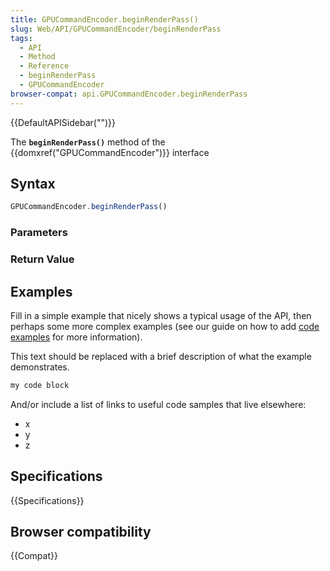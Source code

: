 ```yaml
---
title: GPUCommandEncoder.beginRenderPass()
slug: Web/API/GPUCommandEncoder/beginRenderPass
tags:
  - API
  - Method
  - Reference
  - beginRenderPass
  - GPUCommandEncoder
browser-compat: api.GPUCommandEncoder.beginRenderPass
---
```

{{DefaultAPISidebar("")}}

The **`beginRenderPass()`** method of the {{domxref("GPUCommandEncoder")}} interface 

## Syntax

```js
GPUCommandEncoder.beginRenderPass()
```

### Parameters



### Return Value



## Examples

Fill in a simple example that nicely shows a typical usage of the API, then perhaps some more complex examples (see our guide on how to add [code examples](/en-US/docs/MDN/Contribute/Structures/Code_examples) for more information).

This text should be replaced with a brief description of what the example demonstrates.

```js
my code block
```

And/or include a list of links to useful code samples that live elsewhere:

*   x
*   y
*   z

## Specifications

{{Specifications}}

## Browser compatibility

{{Compat}}

